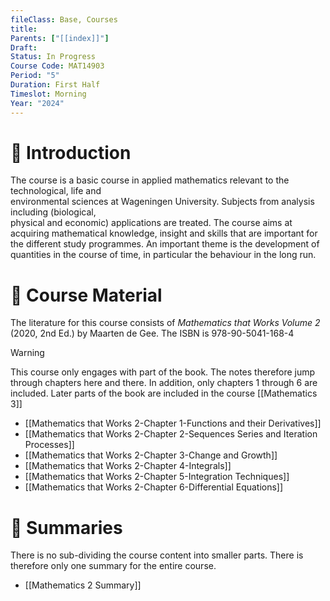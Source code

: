 ```yaml
---
fileClass: Base, Courses
title: 
Parents: ["[[index]]"]
Draft: 
Status: In Progress
Course Code: MAT14903
Period: "5"
Duration: First Half
Timeslot: Morning
Year: "2024"
---
```


# 🔎 Introduction
The course is a basic course in applied mathematics relevant to the technological, life and  
environmental sciences at Wageningen University. Subjects from analysis including (biological,  
physical and economic) applications are treated. The course aims at acquiring mathematical knowledge, insight and skills that are important for the different study programmes. An important theme is the development of quantities in the course of time, in particular the behaviour in the long run.

# 📖 Course Material
The literature for this course consists of *Mathematics that Works Volume 2* (2020, 2nd Ed.) by Maarten de Gee. The ISBN is 978-90-5041-168-4

>[!Warning]
>This course only engages with part of the book. The notes therefore jump through chapters here and there. In addition, only chapters 1 through 6 are included. Later parts of the book are included in the course [[Mathematics 3]]

- [[Mathematics that Works 2-Chapter 1-Functions and their Derivatives]]
- [[Mathematics that Works 2-Chapter 2-Sequences Series and Iteration Processes]]
- [[Mathematics that Works 2-Chapter 3-Change and Growth]]
- [[Mathematics that Works 2-Chapter 4-Integrals]]
- [[Mathematics that Works 2-Chapter 5-Integration Techniques]]
- [[Mathematics that Works 2-Chapter 6-Differential Equations]]

# 🔗 Summaries
There is no sub-dividing the course content into smaller parts. There is therefore only one summary for the entire course.

- [[Mathematics 2 Summary]]